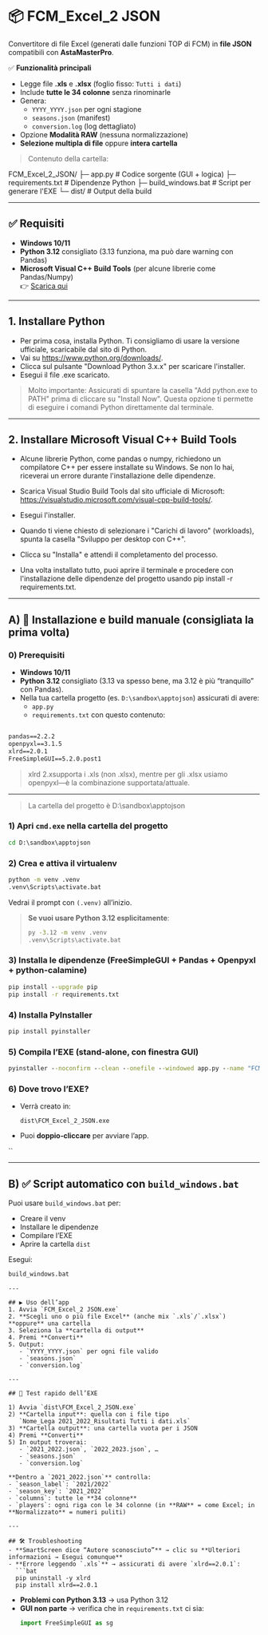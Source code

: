# 📦 FCM_Excel_2 JSON

Convertitore di file Excel (generati dalle funzioni TOP di FCM) in **file JSON** compatibili con **AstaMasterPro**.

✅ **Funzionalità principali**
- Legge file **.xls** e **.xlsx** (foglio fisso: `Tutti i dati`)
- Include **tutte le 34 colonne** senza rinominarle
- Genera:
  - `YYYY_YYYY.json` per ogni stagione
  - `seasons.json` (manifest)
  - `conversion.log` (log dettagliato)
- Opzione **Modalità RAW** (nessuna normalizzazione)
- **Selezione multipla di file** oppure **intera cartella**

> Contenuto della cartella:

FCM_Excel_2_JSON/
├─ app.py                  # Codice sorgente (GUI + logica)
├─ requirements.txt        # Dipendenze Python
├─ build_windows.bat       # Script per generare l'EXE
└─ dist/                   # Output della build

---

## ✅ Requisiti
- **Windows 10/11**
- **Python 3.12** consigliato (3.13 funziona, ma può dare warning con Pandas)
- **Microsoft Visual C++ Build Tools** (per alcune librerie come Pandas/Numpy)  
  👉 [Scarica qui](https://visualstudio.microsoft.com/visual-cpp-build-tools/)

---

## 1. Installare Python
- Per prima cosa, installa Python. Ti consigliamo di usare la versione ufficiale, scaricabile dal sito di Python.
- Vai su https://www.python.org/downloads/.
- Clicca sul pulsante "Download Python 3.x.x" per scaricare l'installer.
- Esegui il file .exe scaricato.

> Molto importante: Assicurati di spuntare la casella "Add python.exe to PATH" prima di cliccare su "Install Now".
> Questa opzione ti permette di eseguire i comandi Python direttamente dal terminale.

---

## 2. Installare Microsoft Visual C++ Build Tools

- Alcune librerie Python, come pandas o numpy, richiedono un compilatore C++ per essere installate su Windows. Se non lo hai, riceverai un errore durante l'installazione delle dipendenze.
- Scarica Visual Studio Build Tools dal sito ufficiale di Microsoft: https://visualstudio.microsoft.com/visual-cpp-build-tools/.
- Esegui l'installer.

- Quando ti viene chiesto di selezionare i "Carichi di lavoro" (workloads), spunta la casella "Sviluppo per desktop con C++".
- Clicca su "Installa" e attendi il completamento del processo.
- Una volta installato tutto, puoi aprire il terminale e procedere con l'installazione delle dipendenze del progetto usando pip install -r requirements.txt.

---

## A) 🔧 Installazione e build manuale (consigliata la prima volta)

### 0) Prerequisiti
- **Windows 10/11**  
- **Python 3.12** consigliato (3.13 va spesso bene, ma 3.12 è più “tranquillo” con Pandas).  
- Nella tua cartella progetto (es. `D:\sandbox\apptojson`) assicurati di avere:
  - `app.py`
  - `requirements.txt` con questo contenuto:

```txt

pandas==2.2.2
openpyxl==3.1.5
xlrd==2.0.1
FreeSimpleGUI==5.2.0.post1
```

> xlrd 2.xsupporta i .xls (non .xlsx), mentre per gli .xlsx usiamo openpyxl—è la combinazione supportata/attuale.

---

> La cartella del progetto è D:\sandbox\apptojson

### 1) Apri `cmd.exe` nella cartella del progetto
```bat
cd D:\sandbox\apptojson
```

### 2) Crea e attiva il virtualenv
```bat
python -m venv .venv
.venv\Scripts\activate.bat
```
Vedrai il prompt con `(.venv)` all’inizio.

> **Se vuoi usare Python 3.12 esplicitamente**:
> ```bat
> py -3.12 -m venv .venv
> .venv\Scripts\activate.bat
> ```

### 3) Installa le dipendenze (FreeSimpleGUI + Pandas + Openpyxl + python-calamine)
```bat
pip install --upgrade pip
pip install -r requirements.txt
```

### 4) Installa PyInstaller
```bat
pip install pyinstaller
```

### 5) Compila l’EXE (stand‑alone, con finestra GUI)
```bat
pyinstaller --noconfirm --clean --onefile --windowed app.py --name "FCM_Excel_2_JSON"
```

### 6) Dove trovo l’EXE?
- Verrà creato in:
  ```
  dist\FCM_Excel_2_JSON.exe
  ```
- Puoi **doppio‑cliccare** per avviare l’app.

``

---

## B) ✅ Script automatico con `build_windows.bat`


Puoi usare `build_windows.bat` per:
- Creare il venv
- Installare le dipendenze
- Compilare l’EXE
- Aprire la cartella `dist`

Esegui:
```bat
build_windows.bat
```

```
---

## ▶️ Uso dell’app
1. Avvia `FCM_Excel_2 JSON.exe`
2. **Scegli uno o più file Excel** (anche mix `.xls`/`.xlsx`) **oppure** una cartella
3. Seleziona la **cartella di output**
4. Premi **Converti**
5. Output:
   - `YYYY_YYYY.json` per ogni file valido
   - `seasons.json`
   - `conversion.log`

---

## 🎯 Test rapido dell’EXE

1) Avvia `dist\FCM_Excel_2_JSON.exe`  
2) **Cartella input**: quella con i file tipo  
   `Nome_Lega 2021_2022_Risultati Tutti i dati.xls`  
3) **Cartella output**: una cartella vuota per i JSON  
4) Premi **Converti**  
5) In output troverai:
   - `2021_2022.json`, `2022_2023.json`, …  
   - `seasons.json`  
   - `conversion.log`

**Dentro a `2021_2022.json`** controlla:
- `season_label`: `2021/2022`
- `season_key`: `2021_2022`
- `columns`: tutte le **34 colonne**
- `players`: ogni riga con le 34 colonne (in **RAW** = come Excel; in **Normalizzato** = numeri puliti)

---

## 🛠 Troubleshooting
- **SmartScreen dice “Autore sconosciuto”** → clic su **Ulteriori informazioni → Esegui comunque**
- **Errore leggendo `.xls`** → assicurati di avere `xlrd==2.0.1`:
  ```bat
  pip uninstall -y xlrd
  pip install xlrd==2.0.1
  ```
- **Problemi con Python 3.13** → usa Python 3.12
- **GUI non parte** → verifica che in `requirements.txt` ci sia:
  ```python
  import FreeSimpleGUI as sg
  ```
